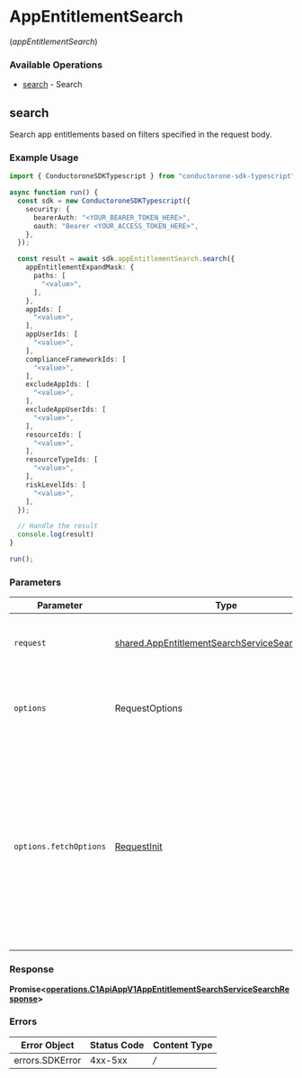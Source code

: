 # AppEntitlementSearch
(*appEntitlementSearch*)

### Available Operations

* [search](#search) - Search

## search

Search app entitlements based on filters specified in the request body.

### Example Usage

```typescript
import { ConductoroneSDKTypescript } from "conductorone-sdk-typescript";

async function run() {
  const sdk = new ConductoroneSDKTypescript({
    security: {
      bearerAuth: "<YOUR_BEARER_TOKEN_HERE>",
      oauth: "Bearer <YOUR_ACCESS_TOKEN_HERE>",
    },
  });

  const result = await sdk.appEntitlementSearch.search({
    appEntitlementExpandMask: {
      paths: [
        "<value>",
      ],
    },
    appIds: [
      "<value>",
    ],
    appUserIds: [
      "<value>",
    ],
    complianceFrameworkIds: [
      "<value>",
    ],
    excludeAppIds: [
      "<value>",
    ],
    excludeAppUserIds: [
      "<value>",
    ],
    resourceIds: [
      "<value>",
    ],
    resourceTypeIds: [
      "<value>",
    ],
    riskLevelIds: [
      "<value>",
    ],
  });

  // Handle the result
  console.log(result)
}

run();
```

### Parameters

| Parameter                                                                                                                                                                      | Type                                                                                                                                                                           | Required                                                                                                                                                                       | Description                                                                                                                                                                    |
| ------------------------------------------------------------------------------------------------------------------------------------------------------------------------------ | ------------------------------------------------------------------------------------------------------------------------------------------------------------------------------ | ------------------------------------------------------------------------------------------------------------------------------------------------------------------------------ | ------------------------------------------------------------------------------------------------------------------------------------------------------------------------------ |
| `request`                                                                                                                                                                      | [shared.AppEntitlementSearchServiceSearchRequest](../../sdk/models/shared/appentitlementsearchservicesearchrequest.md)                                                         | :heavy_check_mark:                                                                                                                                                             | The request object to use for the request.                                                                                                                                     |
| `options`                                                                                                                                                                      | RequestOptions                                                                                                                                                                 | :heavy_minus_sign:                                                                                                                                                             | Used to set various options for making HTTP requests.                                                                                                                          |
| `options.fetchOptions`                                                                                                                                                         | [RequestInit](https://developer.mozilla.org/en-US/docs/Web/API/Request/Request#options)                                                                                        | :heavy_minus_sign:                                                                                                                                                             | Options that are passed to the underlying HTTP request. This can be used to inject extra headers for examples. All `Request` options, except `method` and `body`, are allowed. |


### Response

**Promise<[operations.C1ApiAppV1AppEntitlementSearchServiceSearchResponse](../../sdk/models/operations/c1apiappv1appentitlementsearchservicesearchresponse.md)>**
### Errors

| Error Object    | Status Code     | Content Type    |
| --------------- | --------------- | --------------- |
| errors.SDKError | 4xx-5xx         | */*             |
